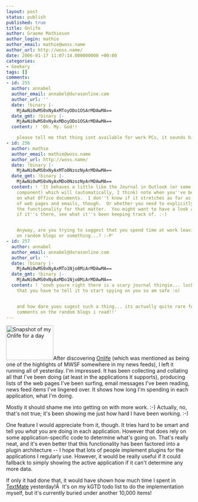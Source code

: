 ```yaml
---
layout: post
status: publish
published: true
title: Onlife
author: Graeme Mathieson
author_login: mathie
author_email: mathie@woss.name
author_url: http://woss.name/
date: 2006-01-17 11:07:14.000000000 +00:00
categories:
- Geekery
tags: []
comments:
- id: 255
  author: annabel
  author_email: annabel@durasonline.com
  author_url: ''
  date: !binary |-
    MjAwNi0wMS0xNyAxMToyODo1OSArMDAwMA==
  date_gmt: !binary |-
    MjAwNi0wMS0xNyAxMDoyODo1OSArMDAwMA==
  content: ! 'Oh. My. God!!

    please tell me that thing isnt available for work PCs, it sounds hideous!!!!'
- id: 256
  author: mathie
  author_email: mathie@woss.name
  author_url: http://woss.name/
  date: !binary |-
    MjAwNi0wMS0xNyAxMTo0NzozNyArMDAwMA==
  date_gmt: !binary |-
    MjAwNi0wMS0xNyAxMDo0NzozNyArMDAwMA==
  content: ! 'It behaves a little like the Journal in Outlook (or some other MS Office
    component) which will (automatically, I think) note when you''ve been working
    on what Office documents.  I don''t know if it stretches as far as to keep track
    of web pages and emails, though.  Or whether you need to explicitly switch on
    the functionality for that matter.  You might want to have a look at your ''Journal'',
    if it''s there, see what it''s been keeping track of. :-)


    Anyway, are you trying to suggest that you spend time at work leaving comments
    on random blogs or something...? :-P'
- id: 257
  author: annabel
  author_email: annabel@durasonline.com
  author_url: ''
  date: !binary |-
    MjAwNi0wMS0xNyAxMTo1Njo0MiArMDAwMA==
  date_gmt: !binary |-
    MjAwNi0wMS0xNyAxMDo1Njo0MiArMDAwMA==
  content: ! 'oooh youre right there is a scary journal thingie... luckily it seems
    that you have to tell it to start spying on you so am safe :o)


    and how dare yuou sugest such a thing... its actually quite rare for me to leave
    comments on the random blogs i read!!'
---
```

<a id="p219" rel="attachment" class="imagelink alignleft" title="Snapshot of my Onlife for a day" href="http://woss.name/2006/01/17/onlife/snapshot-of-my-onlife-for-a-day/"><img width="128" height="94" id="image219" alt="Snapshot of my Onlife for a day" src="http://woss.name/wp-content/uploads/2006/01/onlife-snapshot.thumbnail.png" /></a>After discovering <a title="Onlife: Search your life, organise your world" href="http://www.ethomaz.com/onlife/">Onlife</a> (which was mentioned as being one of the highlights of MWSF somewhere in my news feeds), I left it running all of yesterday.  I'm impressed.  It has been collecting and collating all that I've been doing (at least in the applications it supports), producing lists of the web pages I've been surfing, email messages I've been reading, news feed items I've lingered over.  It shows how long I'm spending in each application, what I'm doing.

Mostly it should shame me into getting on with more work. :-)  Actually, no, that's not true; it's been showing me just how hard I have been working. :-)

One feature I would appreciate from it, though.  It tries hard to be smart and tell you <em>what</em> you are doing in each application.  However that does rely on some application-specific code to determine what's going on.  That's really neat, and it's even better that this functionality has been factored into a plugin architecture -- I hope that lots of people implement plugins for the applications I regularly use.  However, it would be really useful if it could fallback to simply showing the active application if it can't determine any more data.

If only it had done that, it would have shown how much time I spent in <a title="TextMate" href="http://macromates.com/">TextMate</a> yesterday!Â  It's on my kGTD todo list to do the implementation myself, but it's currently buried under another 10,000 items!
